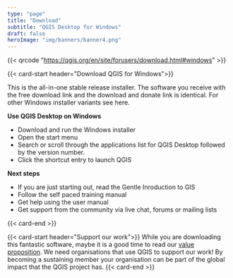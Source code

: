 ```yaml
---
type: "page"
title: "Download"
subtitle: "QGIS Desktop for Windows"
draft: false
heroImage: "img/banners/banner4.png"
---
```


{{< qrcode "https://qgis.org/en/site/forusers/download.html#windows" >}}


{{< card-start header="Download QGIS for Windows">}}

This is the all-in-one stable release installer. The software you receive with the free download link and the download and donate link is identical. For other Windows installer variants see here.

**Use QGIS Desktop on Windows**

- Download and run the Windows installer
- Open the start menu
- Search or scroll through the applications list for QGIS Desktop followed by the version number.
- Click the shortcut entry to launch QGIS

**Next steps**

- If you are just starting out, read the Gentle Inroduction to GIS
- Follow the self paced training manual
- Get help using the user manual 
- Get support from the community via live chat, forums or mailing lists
  

{{< card-end >}}

{{< card-start header="Support our work">}}
While you are downloading this fantastic software, maybe it is a good time to read our
[value proposition](value-proposition.md). We need organisations that use QGIS to support
our work! By becoming a sustaining member your organisation can be part of the global
impact that the QGIS project has.
{{< card-end >}}
